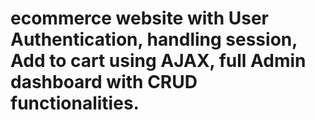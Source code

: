 # ecommerce website with User Authentication, handling session, Add to cart using AJAX, full Admin dashboard with CRUD functionalities.   
